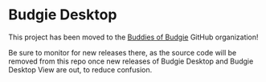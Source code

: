 # Budgie Desktop

This project has been moved to the [Buddies of Budgie](https://github.com/BuddiesOfBudgie/budgie-desktop) GitHub organization!

Be sure to monitor for new releases there, as the source code will be removed from this repo once new releases of Budgie Desktop and Budgie Desktop View are out, to reduce confusion.